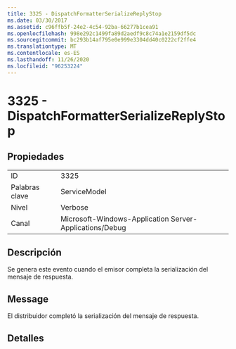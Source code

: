 ```yaml
---
title: 3325 - DispatchFormatterSerializeReplyStop
ms.date: 03/30/2017
ms.assetid: c96ffb5f-24e2-4c54-92ba-66277b1cea91
ms.openlocfilehash: 998e292c1499fa89d2aedf9c8c74a1e2159df5dc
ms.sourcegitcommit: bc293b14af795e0e999e3304dd40c0222cf2ffe4
ms.translationtype: MT
ms.contentlocale: es-ES
ms.lasthandoff: 11/26/2020
ms.locfileid: "96253224"
---
```

# <a name="3325---dispatchformatterserializereplystop"></a>3325 - DispatchFormatterSerializeReplyStop

## <a name="properties"></a>Propiedades  
  
|||  
|-|-|  
|ID|3325|  
|Palabras clave|ServiceModel|  
|Nivel|Verbose|  
|Canal|Microsoft-Windows-Application Server-Applications/Debug|  
  
## <a name="description"></a>Descripción  

 Se genera este evento cuando el emisor completa la serialización del mensaje de respuesta.  
  
## <a name="message"></a>Message  

 El distribuidor completó la serialización del mensaje de respuesta.  
  
## <a name="details"></a>Detalles
